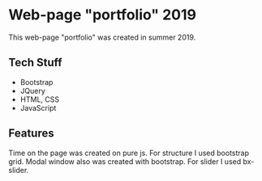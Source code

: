 # Web-page "portfolio" 2019

This web-page "portfolio" was created in summer 2019.

## Tech Stuff
- Bootstrap
- JQuery
- HTML, CSS
- JavaScript

## Features
Time on the page was created on pure js. 
For structure I used bootstrap grid.
Modal window also was created with bootstrap.
For slider I used bx-slider.
